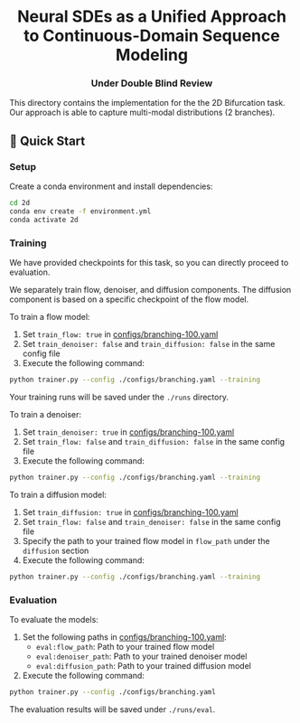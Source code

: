 <h1 align="center">Neural SDEs as a Unified Approach to Continuous-Domain Sequence Modeling</h1>
<p align="center">
  <h3 align="center">Under Double Blind Review</h3>
</p>

This directory contains the implementation for the the 2D Bifurcation task. Our approach is able to capture multi-modal distributions (2 branches).

## 🚀 Quick Start

### Setup

Create a conda environment and install dependencies:
```bash
cd 2d
conda env create -f environment.yml
conda activate 2d
```
### Training
We have provided checkpoints for this task, so you can directly proceed to evaluation.

We separately train flow, denoiser, and diffusion components. The diffusion component is based on a specific checkpoint of the flow model.

To train a flow model:
1. Set `train_flow: true` in [configs/branching-100.yaml](configs/branching-100.yaml)
2. Set `train_denoiser: false` and `train_diffusion: false` in the same config file
3. Execute the following command:
```bash
python trainer.py --config ./configs/branching.yaml --training
```
Your training runs will be saved under the `./runs` directory.

To train a denoiser:
1. Set `train_denoiser: true` in [configs/branching-100.yaml](configs/branching-100.yaml)
2. Set `train_flow: false` and `train_diffusion: false` in the same config file
3. Execute the following command:
```bash
python trainer.py --config ./configs/branching.yaml --training
```

To train a diffusion model:
1. Set `train_diffusion: true` in [configs/branching-100.yaml](configs/branching-100.yaml)
2. Set `train_flow: false` and `train_denoiser: false` in the same config file
3. Specify the path to your trained flow model in `flow_path` under the `diffusion` section
4. Execute the following command:
```bash
python trainer.py --config ./configs/branching.yaml --training
```

### Evaluation
To evaluate the models:
1. Set the following paths in [configs/branching-100.yaml](configs/branching-100.yaml):
   - `eval:flow_path`: Path to your trained flow model
   - `eval:denoiser_path`: Path to your trained denoiser model
   - `eval:diffusion_path`: Path to your trained diffusion model
2. Execute the following command:
```bash
python trainer.py --config ./configs/branching.yaml
```
The evaluation results will be saved under `./runs/eval`.
